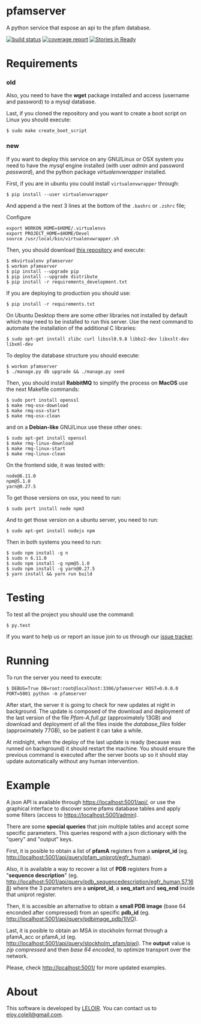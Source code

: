 # pfamserver

A python service that expose an api to the pfam database.

[![build status](https://wichi.no-ip.org/leloir/pfamserver/badges/master/build.svg)](https://wichi.no-ip.org/leloir/pfamserver/commits/master)
[![coverage report](https://wichi.no-ip.org/leloir/pfamserver/badges/master/coverage.svg)](https://wichi.no-ip.org/leloir/pfamserver/commits/master)
[![Stories in Ready](https://badge.waffle.io/ecolell/pfamserver.png?label=ready&title=Ready)](https://waffle.io/ecolell/pfamserver)


Requirements
============

### old
Also, you need to have the **wget** package installed and access (username and password) to a mysql database.

Last, if you cloned the repository and you want to create a boot script on Linux you should execute:

    $ sudo make create_boot_script

### new

If you want to deploy this service on any GNU/Linux or OSX system you need to have the *mysql* engine installed (with user *admin* and password *password*), and the python package *virtualenvwrapper* installed.

First, if you are in ubuntu you could install `virtualenvwrapper` through:

    $ pip install --user virtualenvwrapper

And append a the next 3 lines at the bottom of the `.bashrc` or `.zshrc` file;

Configure

    export WORKON_HOME=$HOME/.virtualenvs
    export PROJECT_HOME=$HOME/Devel
    source /usr/local/bin/virtualenvwrapper.sh

Then, you should download [this repository](https://wichi.no-ip.org/leloir/pfamserver) and execute:

    $ mkvirtualenv pfamserver
    $ workon pfamserver
    $ pip install --upgrade pip
    $ pip install --upgrade distribute
    $ pip install -r requirements_development.txt

If you are deploying to production you should use:

    $ pip install -r requirements.txt

On Ubuntu Desktop there are some other libraries not installed by default which may need to be installed to run this server. Use the next command to automate the installation of the additional C libraries:

    $ sudo apt-get install zlibc curl libssl0.9.8 libbz2-dev libxslt-dev libxml-dev

To deploy the database structure you should execute:

    $ workon pfamserver
    $ ./manage.py db upgrade && ./manage.py seed

Then, you should install **RabbitMQ** to simplify the process on **MacOS** use the next Makefile commands:

    $ sudo port install openssl
    $ make rmq-osx-download
    $ make rmq-osx-start
    $ make rmq-osx-clean

and on a **Debian-like** GNU/Linux use these other ones:

    $ sudo apt-get install openssl
    $ make rmq-linux-download
    $ make rmq-linux-start
    $ make rmq-linux-clean

On the frontend side, it was tested with:

    node@6.11.0
    npm@5.1.0
    yarn@0.27.5

To get those versions on osx, you need to run:

    $ sudo port install node npm3

And to get those version on a ubuntu server, you need to run:

    $ sudo apt-get install nodejs npm

Then in both systems you need to run:

    $ sudo npm install -g n
    $ sudo n 6.11.0
    $ sudo npm install -g npm@5.1.0
    $ sudo npm install -g yarn@0.27.5
    $ yarn install && yarn run build


Testing
=======

To test all the project you should use the command:

    $ py.test

If you want to help us or report an issue join to us through our [issue tracker](https://wichi.no-ip.org/leloir/pfamserver/issues).


Running
=======

To run the server you need to execute:

    $ DEBUG=True DB=root:root@localhost:3306/pfamserver HOST=0.0.0.0 PORT=5001 python -m pfamserver

After start, the server it is going to check for new updates at night in background. The update is composed of the download and deployment of the last version of the file *Pfam-A.full.gz* (approximately 13GB) and download and deployment of all the files inside the *database_files* folder (approximately 77GB), so be patient it can take a while.

At midnight, when the deploy of the last update is ready (because was runned on background) it should restart the machine. You should ensure the previous command is executed after the server boots up so it should stay update automatically without any human intervention.


Example
=======

A json API is available through [https://localhost:5001/api/](http://localhost:5001/api/), or use the graphical interface to discover some pfams database tables and apply some filters (access to [https://localhost:5001/admin](http://localhost:5001/admin)).

There are some **special queries** that join multiple tables and accept some specific parameters. This queries respond with a json dictionary with the "query" and "output" keys.

First, it is posible to obtain a list of **pfamA** registers from a **uniprot_id** (eg. [http://localhost:5001/api/query/pfam_uniprot/egfr_human](http://localhost:5001/api/query/pfam_uniprot/egfr_human)).

Also, it is available a way to recover a list of **PDB** registers from a "**sequence description**" (eg. [http://localhost:5001/api/query/pdb_sequencedescription/egfr_human,57,168](http://localhost:5001/api/query/pdb_sequencedescription/egfr_human,57,168)) where the 3 parameters are a **uniprot_id**, a **seq_start** and **seq_end** inside that uniprot register.

Then, it is accesible an alternative to obtain a **small PDB image** (base 64 enconded after compressed) from an specific **pdb_id** (eg. [http://localhost:5001/api/query/pdbimage_pdb/1IVO](http://localhost:5001/api/query/pdbimage_pdb/1IVO)).

Last, it is posible to obtain an MSA in stockholm format through a pfamA_acc or pfamA_id (eg. [http://localhost:5001/api/query/stockholm_pfam/piwi](http://localhost:5001/api/query/stockholm_pfam/piwi)). The **output** value is *zip compressed* and then *base 64 encoded*, to optimize transport over the network.

Please, check [http://localhost:5001/](http://localhost:5001/) for more updated examples.


About
=====

This software is developed by [LELOIR](https://leloir.org.ar/). You can contact us to [eloy.colell@gmail.com](mailto:eloy.colell@gmail.com).
